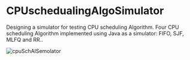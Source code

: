 # CPUschedualingAlgoSimulator

Designing a simulator for testing CPU scheduling Algorithm. Four CPU scheduling Algorithm implemented using Java as a simulator: FIFO, SJF, MLFQ and RR..

![cpuSchAlSemolator](https://github.com/ahmadkriez/CPUschedualingAlgoSimulator/blob/master/presenting/cpuSchAlSemolator.gif?raw=true)
